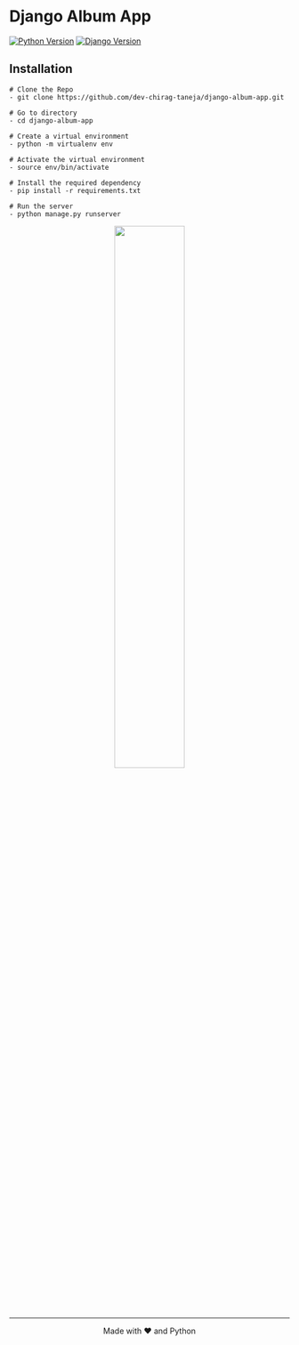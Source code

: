 # Django Album App

[![Python Version](https://img.shields.io/badge/python-3.10-blue.svg)](https://python.org)
[![Django Version](https://img.shields.io/badge/django-4.1.7-brightgreen.svg)](https://djangoproject.com)

## Installation
```
# Clone the Repo
- git clone https://github.com/dev-chirag-taneja/django-album-app.git

# Go to directory
- cd django-album-app

# Create a virtual environment
- python -m virtualenv env

# Activate the virtual environment
- source env/bin/activate

# Install the required dependency
- pip install -r requirements.txt

# Run the server
- python manage.py runserver
```
<!-- ![Screenshot from 2023-04-02 12-27-43](https://user-images.githubusercontent.com/91545602/229337601-a3cb29e5-76ac-4afa-a60e-746f2d46bf4b.png {width=40px height=400px}) -->

<p align="center">
<img src="https://user-images.githubusercontent.com/91545602/229337601-a3cb29e5-76ac-4afa-a60e-746f2d46bf4b.png" width=50% height=50%>
</p>

---

<p align="center">Made with ❤️ and Python</p>